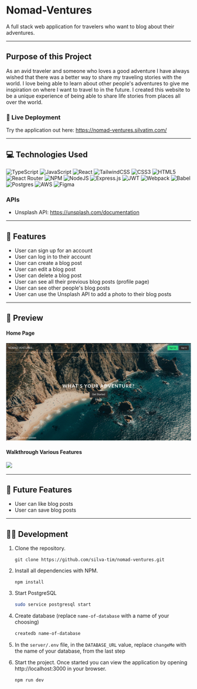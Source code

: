 # Nomad-Ventures

A full stack web application for travelers who want to blog about their adventures.

---

## Purpose of this Project

As an avid traveler and someone who loves a good adventure I have always wished that there was a better way to share my traveling stories with the world. I love being able to learn about other people's adventures to give me inspiration on where I want to travel to in the future. I created this website to be a unique experience of being able to share life stories from places all over the world.

### 🔗 Live Deployment

Try the application out here: https://nomad-ventures.silvatim.com/

---

## 💻 Technologies Used

![TypeScript](https://img.shields.io/badge/typescript-%23007ACC.svg?style=for-the-badge&logo=typescript&logoColor=white)
![JavaScript](https://img.shields.io/badge/javascript-%23323330.svg?style=for-the-badge&logo=javascript&logoColor=%23F7DF1E)
![React](https://img.shields.io/badge/react-%2320232a.svg?style=for-the-badge&logo=react&logoColor=%2361DAFB)
![TailwindCSS](https://img.shields.io/badge/tailwindcss-%2338B2AC.svg?style=for-the-badge&logo=tailwind-css&logoColor=white)
![CSS3](https://img.shields.io/badge/css3-%231572B6.svg?style=for-the-badge&logo=css3&logoColor=white)
![HTML5](https://img.shields.io/badge/html5-%23E34F26.svg?style=for-the-badge&logo=html5&logoColor=white)
![React Router](https://img.shields.io/badge/React_Router-CA4245?style=for-the-badge&logo=react-router&logoColor=white)
![NPM](https://img.shields.io/badge/NPM-%23000000.svg?style=for-the-badge&logo=npm&logoColor=white)
![NodeJS](https://img.shields.io/badge/node.js-6DA55F?style=for-the-badge&logo=node.js&logoColor=white)
![Express.js](https://img.shields.io/badge/express.js-%23404d59.svg?style=for-the-badge&logo=express&logoColor=%2361DAFB)
![JWT](https://img.shields.io/badge/JWT-black?style=for-the-badge&logo=JSON%20web%20tokens)
![Webpack](https://img.shields.io/badge/webpack-%238DD6F9.svg?style=for-the-badge&logo=webpack&logoColor=black)
![Babel](https://img.shields.io/badge/Babel-F9DC3e?style=for-the-badge&logo=babel&logoColor=black)
![Postgres](https://img.shields.io/badge/postgres-%23316192.svg?style=for-the-badge&logo=postgresql&logoColor=white)
![AWS](https://img.shields.io/badge/AWS-%23FF9900.svg?style=for-the-badge&logo=amazon-aws&logoColor=white)
![Figma](https://img.shields.io/badge/figma-%23F24E1E.svg?style=for-the-badge&logo=figma&logoColor=white)

### APIs

- Unsplash API: https://unsplash.com/documentation

---

## 📝 Features

- User can sign up for an account
- User can log in to their account
- User can create a blog post
- User can edit a blog post
- User can delete a blog post
- User can see all their previous blog posts (profile page)
- User can see other people's blog posts
- User can use the Unsplash API to add a photo to their blog posts

---

## 👀 Preview

#### Home Page

![](md.assets/client-home-page.png)

#### Walkthrough Various Features

![](md.assets/client-features.gif)

---

## 🔮 Future Features

- User can like blog posts
- User can save blog posts

---

## 👨‍💻 Development

1. Clone the repository.

   ```shell
   git clone https://github.com/silva-tim/nomad-ventures.git
   ```

1. Install all dependencies with NPM.

   ```shell
   npm install
   ```

1. Start PostgreSQL

   ```sh
   sudo service postgresql start
   ```

1. Create database (replace `name-of-database` with a name of your choosing)

   ```sh
   createdb name-of-database
   ```

1. In the `server/.env` file, in the `DATABASE_URL` value, replace `changeMe` with the name of your database, from the last step

1. Start the project. Once started you can view the application by opening http://localhost:3000 in your browser.

   ```shell
   npm run dev
   ```
